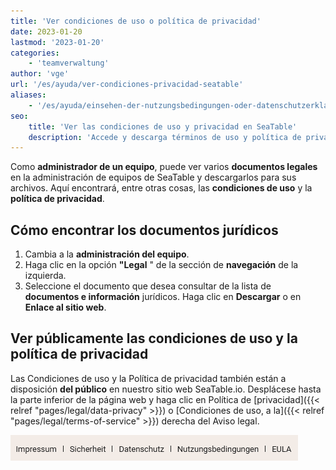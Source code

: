 ```yaml
---
title: 'Ver condiciones de uso o política de privacidad'
date: 2023-01-20
lastmod: '2023-01-20'
categories:
    - 'teamverwaltung'
author: 'vge'
url: '/es/ayuda/ver-condiciones-privacidad-seatable'
aliases:
    - '/es/ayuda/einsehen-der-nutzungsbedingungen-oder-datenschutzerklaerung'
seo:
    title: 'Ver las condiciones de uso y privacidad en SeaTable'
    description: 'Accede y descarga términos de uso y política de privacidad en SeaTable desde la gestión de equipos o en la web pública oficial.'
---
```


Como **administrador de un equipo**, puede ver varios **documentos legales** en la administración de equipos de SeaTable y descargarlos para sus archivos. Aquí encontrará, entre otras cosas, las **condiciones de uso** y la **política de privacidad**.

## Cómo encontrar los documentos jurídicos

1. Cambia a la **administración del equipo**.
2. Haga clic en la opción **"Legal** " de la sección de **navegación** de la izquierda.
3. Seleccione el documento que desea consultar de la lista de **documentos e información** jurídicos. Haga clic en **Descargar** o en **Enlace al sitio web**.

## Ver públicamente las condiciones de uso y la política de privacidad

Las Condiciones de uso y la Política de privacidad también están a disposición **del público** en nuestro sitio web SeaTable.io. Desplácese hasta la parte inferior de la página web y haga clic en Política de [privacidad]({{< relref "pages/legal/data-privacy" >}}) o [Condiciones de uso, a la]({{< relref "pages/legal/terms-of-service" >}}) derecha del Aviso legal.

![Política de privacidad y condiciones de uso a pie de página](images/Datenschutz-und-Nutzungsbedingungen-im-Footer.png)
